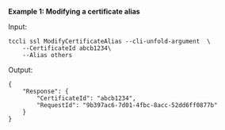 **Example 1: Modifying a certificate alias**



Input: 

```
tccli ssl ModifyCertificateAlias --cli-unfold-argument  \
    --CertificateId abcb1234\
    --Alias others
```

Output: 
```
{
    "Response": {
        "CertificateId": "abcb1234",
        "RequestId": "9b397ac6-7d01-4fbc-8acc-52dd6ff0877b"
    }
}
```

